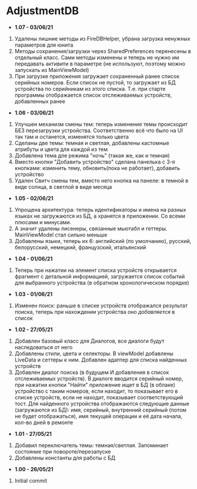 # AdjustmentDB   

* <b>1.07 - 03/06/21</b>
1. Удалены лишние методы из FireDBHelper, убрана загрузка ненужных параметров для юнита
2. Методы сохранения/загрузки через SharedPreferences перенесены в отдельный класс. Сами методы изменены и теперь не нужно им передавать активити в параметре (не используют, поэтому можно запускать из MainViewModel) 
3. При загрузке приложения загружает сохраненный ранее список серийных номеров. Если список не пустой, то загружает из БД устройства по серийникам из этого списка. Т.е. при старте программы отображается список отслеживаемых устройств, добавленных ранее
* <b>1.06 - 03/06/21</b>
1. Улучшен механизм смены тем: теперь изменение темы происходит БЕЗ перезагрузки устройства. Соответственно всё что было на UI так там и останется, изменятся только цвета
2. Сделаны две темы: темная и светлая, добавлены кастомные атрибуты и цвета для каждой из тем
3. Добавлена тема дле режима "ночь" (такая же, как и темная)
4. Вместо кнопки "Добавить устройство" сделана панелька с 3-я кнопками: изменить тему, обновить(пока не работает), добавить устройство
5. Удален Свитч смены тем, вместо него кнопка на панеле: в темной в виде солнца, в светлой в виде месяца
* <b>1.05 - 02/06/21</b>
1. Упрощена архитектура: теперь идентификаторы и имена на разных языках не загружаются из БД, а хранятся в приложении. Со всеми плюсами и минусами.
2. А значит удалены лисенеры, связанные мьютабл и геттеры. MainViewModel стал сильно меньше
3. Добавлены языки, теперь их 6: английский (по умолчанию), русский, белорусский, немецкий, французский, итальянский
* <b>1.04 - 01/06/21</b>
1. Теперь при нажатии на элемент списка устройств открывается фрагмент с детальной информацией, загружается список событий для выбранного устройства (в обратном хронологическом порядке)
* <b>1.03 - 01/06/21</b>
1. Изменен поиск: раньше в списке устройств отображался результат поиска, теперь при нахождении устройства оно <i>добавляется</i> в список
* <b>1.02 - 27/05/21</b>
1. Добавлен базовый класс для Диалогов, все диалоги будут наследоваться от него
2. Добавлены стили, цвета и селекторы. В viewModel добавлены LiveData и сеттеры к ним. Добавлен адаптер для списка найденных устройств
3. Добавлен диалог поиска (в будущем И добавления в список отслеживаемых устройств). В диалоге вводится серийный номер, при нажатии кнопки "Найти" приложение ищет в БД (в облаке) устройство с таким номеров, если находит, то показывает его в списке устройств, если не находит, показывает соответствующий тост. Для найденного устройства отображаются следующие данные (загружаются из БД): имя, серийный, внутренний серийный (потом не будет отображаться), имя текущей операции и её дата начала, кол-во дней в ремонте
* <b>1.01 - 27/05/21</b>
1. Добавил переключатель темы: темная/светлая. Запоминает состояние при повороте/перезапуске
2. Добавлены константы для работы с БД
* <b>1.00 - 26/05/21</b>
1. Initial commit
